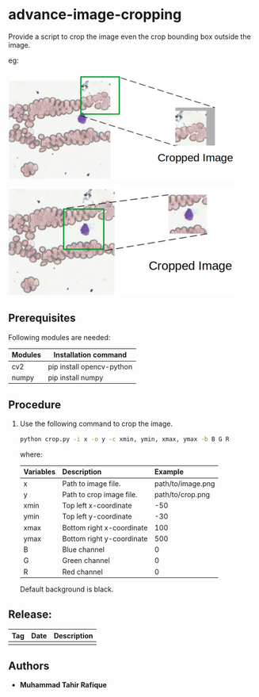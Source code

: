 # advance-image-cropping
Provide a script to crop the image even the crop bounding box outside the image.

eg:

![plot](./images/img1.jpg)

![plot](./images/img2.jpg)

## Prerequisites

Following modules are needed:

| Modules              | Installation command                     |
| -------------------- | ---------------------------------------- |
| cv2      | pip install opencv-python |
| numpy           | pip install numpy           |

## Procedure

1. Use the following command to crop the image.

   ```bash
   python crop.py -i x -o y -c xmin, ymin, xmax, ymax -b B G R
   ```

   where:

   | Variables | Description               | Example           |
   | --------- | ------------------------- | ----------------- |
   | x         | Path to image file.       | path/to/image.png |
   | y         | Path to crop image file.  | path/to/crop.png  |
   | xmin      | Top left x-coordinate     | -50               |
   | ymin      | Top left y-coordinate     | -30               |
   | xmax      | Bottom right x-coordinate | 100               |
   | ymax      | Bottom right y-coordinate | 500               |
   | B         | Blue channel              | 0                 |
   | G         | Green channel             | 0                 |
   | R         | Red channel               | 0                 |

   Default background is black.


## Release:

| Tag  | Date | Description |
| ---- | ---- | ----------- |
|      |      |             |

## Authors

* **Muhammad Tahir Rafique**

